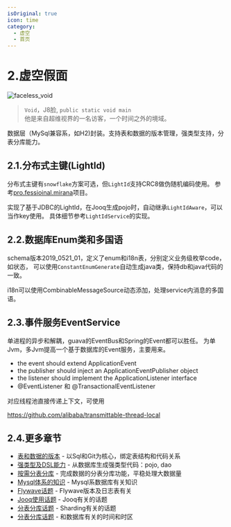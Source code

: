 ```yaml
---
isOriginal: true
icon: time
category:
  - 虚空
  - 首页
---
```


# 2.虚空假面

![faceless_void](/faceless_icon.png)

> `Void`，J8脸, `public static void main`  
> 他是来自超维视界的一名访客，一个时间之外的境域。

数据层（MySql兼容系，如H2)封装。支持表和数据的版本管理，强类型支持，分表分库能力。

## 2.1.分布式主键(LightId)

分布式主键有`snowflake`方案可选，但`LightId`支持CRC8做伪随机编码使用。
参考[pro.fessioinal.mirana](https://gitee.com/trydofor/pro.fessional.mirana)项目。

实现了基于JDBC的LightId，在Jooq生成pojo时，自动继承`LightIdAware`，可以当作key使用。
具体细节参考`LightIdService`的实现。

## 2.2.数据库Enum类和多国语

schema版本2019_0521_01，定义了enum和i18n表，分别定义业务级枚举code，如状态，
可以使用`ConstantEnumGenerate`自动生成java类，保持db和java代码的一致。

i18n可以使用CombinableMessageSource动态添加，处理service内消息的多国语。

## 2.3.事件服务EventService

单进程的异步和解耦，guava的EventBus和Spring的Event都可以胜任。
为单Jvm，多Jvm提高一个基于数据库的Event服务，主要用来。

* the event should extend ApplicationEvent
* the publisher should inject an ApplicationEventPublisher object
* the listener should implement the ApplicationListener interface
* @EventListener 和 @TransactionalEventListener

对应线程池直接传递上下文，可使用

<https://github.com/alibaba/transmittable-thread-local>

## 2.4.更多章节

* [表和数据的版本](2a-flywave.md) -  以Sql和Git为核心，绑定表结构和代码关系
* [强类型及DSL能力](2b-jooq.md) - 从数据库生成强类型代码：pojo, dao
* [按需分表分库](2c-shard.md) - 完成数据的分表分库功能，平稳处理大数据量
* [Mysql体系的知识](2d-mysql-h2.md) - Mysql系数据库有关知识
* [Flywave话题](2e-qa-flywave.md) - Flywave版本及日志表有关
* [Jooq使用话题](2f-qa-jooq.md) - Jooq有关的话题
* [分表分库话题](2g-qa-shard.md) - Sharding有关的话题
* [分表分库话题](2h-time-zone.md) - 和数据库有关的时间和时区
